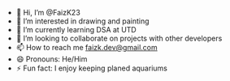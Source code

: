 - 👋 Hi, I’m @FaizK23
- 👀 I’m interested in drawing and painting
- 🌱 I’m currently learning DSA at UTD
- 💞️ I’m looking to collaborate on projects with other developers
- 📫 How to reach me faizk.dev@gmail.com
- 😄 Pronouns: He/Him
- ⚡ Fun fact: I enjoy keeping planed aquariums

<!---
FaizK23/FaizK23 is a ✨ special ✨ repository because its `README.md` (this file) appears on your GitHub profile.
You can click the Preview link to take a look at your changes.
--->
